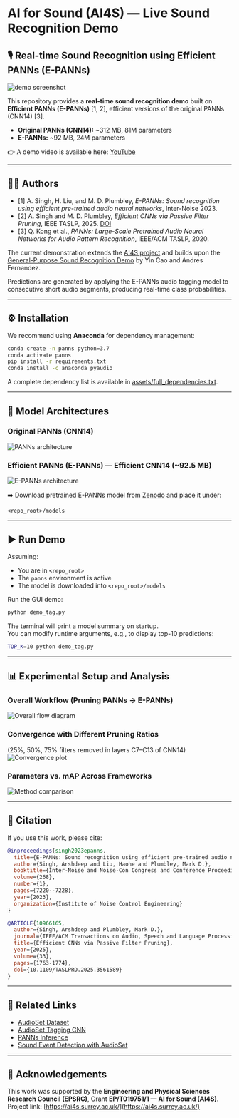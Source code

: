 # AI for Sound (AI4S) — Live Sound Recognition Demo

## 🎙️ Real-time Sound Recognition using Efficient PANNs (E-PANNs)

![demo screenshot](config/demo_image.png)

This repository provides a **real-time sound recognition demo** built on **Efficient PANNs (E-PANNs)** [1, 2], efficient versions of the original PANNs (CNN14) [3].  

- **Original PANNs (CNN14):** ~312 MB, 81M parameters  
- **E-PANNs:** ~92 MB, 24M parameters  

👉 A demo video is available here: [YouTube](https://youtu.be/HiZw0pGXGQk)

---

## 👩‍💻 Authors
- [1] A. Singh, H. Liu, and M. D. Plumbley, *E-PANNs: Sound recognition using efficient pre-trained audio neural networks*, Inter-Noise 2023.  
- [2] A. Singh and M. D. Plumbley, *Efficient CNNs via Passive Filter Pruning*, IEEE TASLP, 2025. [DOI](https://ieeexplore.ieee.org/document/10966165)  
- [3] Q. Kong et al., *PANNs: Large-Scale Pretrained Audio Neural Networks for Audio Pattern Recognition*, IEEE/ACM TASLP, 2020.  

The current demonstration extends the [AI4S project](https://ai4s.surrey.ac.uk/) and builds upon the [General-Purpose Sound Recognition Demo](https://github.com/yinkalario/General-Purpose-Sound-Recognition-Demo) by Yin Cao and Andres Fernandez.

Predictions are generated by applying the E-PANNs audio tagging model to consecutive short audio segments, producing real-time class probabilities.

---

## ⚙️ Installation

We recommend using **Anaconda** for dependency management:

```bash
conda create -n panns python=3.7
conda activate panns
pip install -r requirements.txt
conda install -c anaconda pyaudio
```

A complete dependency list is available in [assets/full_dependencies.txt](assets/full_dependencies.txt).

---

## 🧠 Model Architectures

### Original PANNs (CNN14)
![PANNs architecture](config/internoise_figures-Page-3.jpg)

### Efficient PANNs (E-PANNs) — Efficient CNN14 (~92.5 MB)
![E-PANNs architecture](config/internoise_figures-Page-2.jpg)

➡️ Download pretrained E-PANNs model from [Zenodo](https://doi.org/10.5281/zenodo.7939403) and place it under:  
```
<repo_root>/models
```

---

## ▶️ Run Demo

Assuming:
- You are in `<repo_root>`
- The `panns` environment is active
- The model is downloaded into `<repo_root>/models`

Run the GUI demo:

```bash
python demo_tag.py
```

The terminal will print a model summary on startup.  
You can modify runtime arguments, e.g., to display top-10 predictions:

```bash
TOP_K=10 python demo_tag.py
```

---

## 📊 Experimental Setup and Analysis

### Overall Workflow (Pruning PANNs → E-PANNs)
![Overall flow diagram](config/internoise_overall.jpg)

### Convergence with Different Pruning Ratios
(25%, 50%, 75% filters removed in layers C7–C13 of CNN14)  
![Convergence plot](config/PANNs_pruning_ratio_covergence.png)

### Parameters vs. mAP Across Frameworks
![Method comparison](config/internoise_figures-Page-1.jpg)

---

## 📖 Citation

If you use this work, please cite:

```bibtex
@inproceedings{singh2023epanns,
  title={E-PANNs: Sound recognition using efficient pre-trained audio neural networks},
  author={Singh, Arshdeep and Liu, Haohe and Plumbley, Mark D.},
  booktitle={Inter-Noise and Noise-Con Congress and Conference Proceedings},
  volume={268},
  number={1},
  pages={7220--7228},
  year={2023},
  organization={Institute of Noise Control Engineering}
}

@ARTICLE{10966165,
  author={Singh, Arshdeep and Plumbley, Mark D.},
  journal={IEEE/ACM Transactions on Audio, Speech and Language Processing}, 
  title={Efficient CNNs via Passive Filter Pruning}, 
  year={2025},
  volume={33},
  pages={1763-1774},
  doi={10.1109/TASLPRO.2025.3561589}
}
```

---

## 🔗 Related Links
- [AudioSet Dataset](https://research.google.com/audioset/dataset)  
- [AudioSet Tagging CNN](https://github.com/qiuqiangkong/audioset_tagging_cnn)  
- [PANNs Inference](https://github.com/qiuqiangkong/panns_inference)  
- [Sound Event Detection with AudioSet](https://github.com/yinkalario/Sound-Event-Detection-AudioSet)  

---

## 🙏 Acknowledgements
This work was supported by the **Engineering and Physical Sciences Research Council (EPSRC)**, Grant **EP/T019751/1 — AI for Sound (AI4S)**.  
Project link: [https://ai4s.surrey.ac.uk/](https://ai4s.surrey.ac.uk/)  
